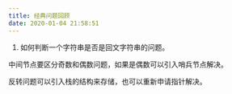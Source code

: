 ```yaml
---
title: 经典问题回顾
date: 2020-01-04 21:58:51
---
```


1. 如何判断一个字符串是否是回文字符串的问题。

中间节点要区分奇数和偶数问题，如果是偶数可以引入哨兵节点解决。

反转问题可以引入栈的结构来存储，也可以重新申请指针解决。